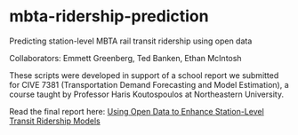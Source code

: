 # mbta-ridership-prediction
Predicting station-level MBTA rail transit ridership using open data

Collaborators: Emmett Greenberg, Ted Banken, Ethan McIntosh
 
These scripts were developed in support of a school report we submitted for CIVE 7381 (Transportation Demand Forecasting and Model Estimation), a course taught by Professor Haris Koutospoulos at Northeastern University. 

Read the final report here: [Using Open Data to Enhance Station-Level Transit Ridership Models](https://docs.google.com/document/d/1bCEKMQc2sCZsuZDSd6N0AVITrZFgVIpXqUhIXhQ5qhY/edit?usp=sharing)


